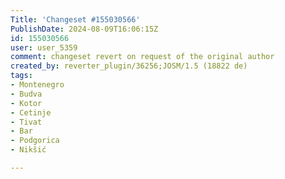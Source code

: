 ```yaml
---
Title: 'Changeset #155030566'
PublishDate: 2024-08-09T16:06:15Z
id: 155030566
user: user_5359
comment: changeset revert on request of the original author
created_by: reverter_plugin/36256;JOSM/1.5 (18822 de)
tags:
- Montenegro
- Budva
- Kotor
- Cetinje
- Tivat
- Bar
- Podgorica
- Nikšić

---
```


